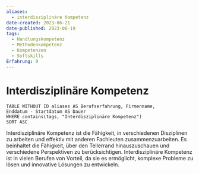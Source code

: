 ```yaml
---
aliases:
  - interdisziplinäre Kompetenz
date-created: 2023-06-21
date-published: 2023-06-19
tags:
  - Handlungskompetenz
  - Methodenkompetenz
  - Kompetenzen
  - Softskills
Erfahrung: 0
---
```


# Interdisziplinäre Kompetenz

```dataview
TABLE WITHOUT ID aliases AS Berufserfahrung, Firmenname,
Enddatum - Startdatum AS Dauer
WHERE contains(tags, "Interdisziplinäre Kompetenz")
SORT ASC
```
Interdisziplinäre Kompetenz ist die Fähigkeit, in verschiedenen Disziplinen zu arbeiten und effektiv mit anderen Fachleuten zusammenzuarbeiten. Es beinhaltet die Fähigkeit, über den Tellerrand hinauszuschauen und verschiedene Perspektiven zu berücksichtigen. Interdisziplinäre Kompetenz ist in vielen Berufen von Vorteil, da sie es ermöglicht, komplexe Probleme zu lösen und innovative Lösungen zu entwickeln.
